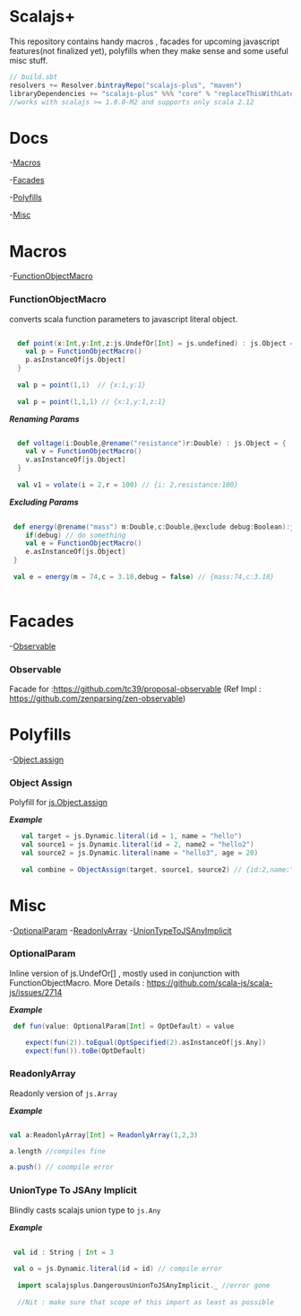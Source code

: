 # Scalajs+

This repository contains handy macros , facades for upcoming javascript features(not finalized yet), polyfills when they make sense and some useful misc stuff.

```scala
// build.sbt
resolvers += Resolver.bintrayRepo("scalajs-plus", "maven")
libraryDependencies += "scalajs-plus" %%% "core" % "replaceThisWithLatestVersionNumberFromReleaseTags"
//works with scalajs >= 1.0.0-M2 and supports only scala 2.12
```


# Docs 

-[Macros](#macros)

-[Facades](#facades)

-[Polyfills](#polyfills)

-[Misc](#misc)


# Macros

-[FunctionObjectMacro](#FunctionObjectMacro)

### FunctionObjectMacro

  converts scala function parameters to javascript literal object.
  
```scala

  def point(x:Int,y:Int,z:js.UndefOr[Int] = js.undefined) : js.Object = {
    val p = FunctionObjectMacro()
    p.asInstanceOf[js.Object]
  }
  
  val p = point(1,1)  // {x:1,y:1} 
  
  val p = point(1,1,1) // {x:1,y:1,z:1}

```  

 ***Renaming Params*** 
 
 ```scala
 
   def voltage(i:Double,@rename("resistance")r:Double) : js.Object = {
     val v = FunctionObjectMacro()
     v.asInstanceOf[js.Object]
   }
   
   val v1 = volate(i = 2,r = 100) // {i: 2,resistance:100}
 ```

***Excluding Params***

```scala
 
 def energy(@rename("mass") m:Double,c:Double,@exclude debug:Boolean):js.Object = {
    if(debug) // do something
    val e = FunctionObjectMacro()
    e.asInstanceOf[js.Object]
 }
 
 val e = energy(m = 74,c = 3.18,debug = false) // {mass:74,c:3.18}
 
``` 

# Facades 

-[Observable](#obserbale)


### Observable 

  Facade for :https://github.com/tc39/proposal-observable (Ref Impl : https://github.com/zenparsing/zen-observable)

# Polyfills 

-[Object.assign](#object-assign)


### Object Assign

 Polyfill for [js.Object.assign](https://developer.mozilla.org/en-US/docs/Web/JavaScript/Reference/Global_Objects/Object/assign)
 
 ***Example***
 ```scala
    val target = js.Dynamic.literal(id = 1, name = "hello")
    val source1 = js.Dynamic.literal(id = 2, name2 = "hello2")
    val source2 = js.Dynamic.literal(name = "hello3", age = 20)
    
    val combine = ObjectAssign(target, source1, source2) // {id:2,name:"hello3",name2:"hello2",age:20}
```


# Misc 

-[OptionalParam](#optionalparam)
-[ReadonlyArray](#readonlyarray)
-[UnionTypeToJSAnyImplicit](#uniontype-to-jsany-implicit)

### OptionalParam

 Inline version of js.UndefOr[] , mostly used in conjunction with FunctionObjectMacro. More Details : https://github.com/scala-js/scala-js/issues/2714

 ***Example*** 
 
```scala
 def fun(value: OptionalParam[Int] = OptDefault) = value

    expect(fun(2)).toEqual(OptSpecified(2).asInstanceOf[js.Any])
    expect(fun()).toBe(OptDefault)

``` 

### ReadonlyArray 

 Readonly version of `js.Array` 
 
 
***Example***

```scala

val a:ReadonlyArray[Int] = ReadonlyArray(1,2,3)

a.length //compiles fine 

a.push() // coompile error 
``` 
 
 
 ### UnionType To JSAny Implicit

  Blindly casts scalajs union type to `js.Any`
  
  
***Example***

```scala
 
 val id : String | Int = 3
 
 val o = js.Dynamic.literal(id = id) // compile error 
 
  import scalajsplus.DangerousUnionToJSAnyImplicit._ //error gone 
  
  //Nit : make sure that scope of this import as least as possible

```   

 




